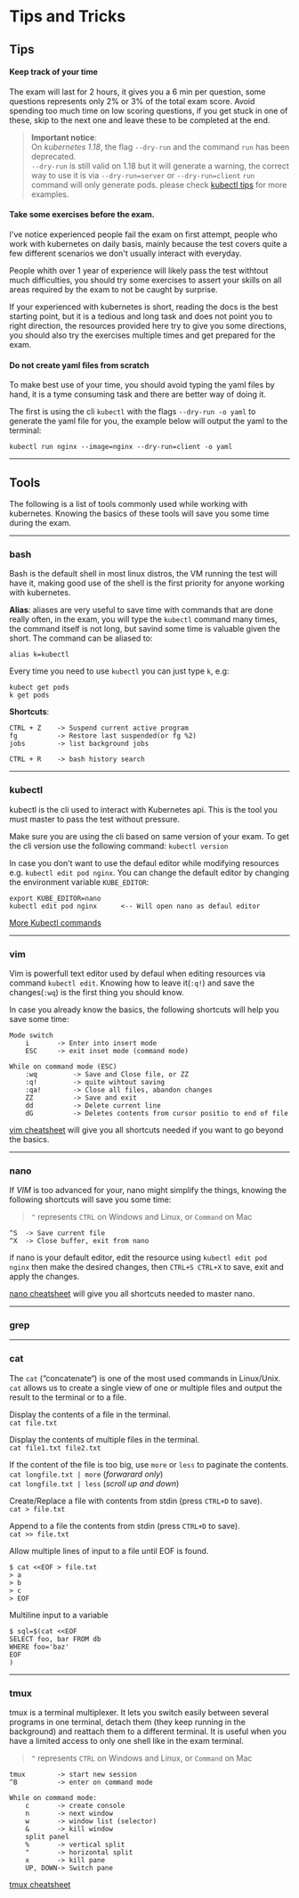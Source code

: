 # Tips and Tricks

## Tips

####  Keep track of your time
The exam will last for 2 hours, it gives you a 6 min per question, some questions represents only 2% or 3% of the total exam score. Avoid spending too much time on low scoring questions, if you get stuck in one of these, skip to the next one and leave these to be completed at the end.

> **Important notice**:  
> On *kubernetes 1.18*, the flag `--dry-run` and the command `run` has been deprecated.  
`--dry-run` is still valid on 1.18 but it will generate a warning, the correct way to use it is via `--dry-run=server` or `--dry-run=client`
`run` command will only generate pods. please check [kubectl tips](Kubectl.md) for more examples.


#### Take some exercises before the exam. 

I've notice experienced people fail the exam on first attempt, people who work with kubernetes on daily basis, mainly because the test covers quite a few different scenarios we don't usually interact with everyday.

People whith over 1 year of experience will likely pass the test withtout much difficulties, you should try some exercises to assert your skills on all areas required by the exam to not be caught by surprise.

If your experienced with kubernetes is short, reading the docs is the best starting point, but it is a tedious and long task and does not point you to right direction, the resources provided here try to give you some directions, you should also try the exercises multiple times and get prepared for the exam.

####  Do not create yaml files from scratch
To make best use of your time, you should avoid typing the yaml files by hand, it is a tyme consuming task and there are better way of doing it. 

The first is using the cli `kubectl` with the flags `--dry-run -o yaml` to generate the yaml file for you, the example below will output the yaml to the terminal: 
```
kubectl run nginx --image=nginx --dry-run=client -o yaml
```

---
## Tools

The following is a list of tools commonly used while working with kubernetes. Knowing the basics of these tools will save you some time during the exam.

---
### bash

Bash is the default shell in most linux distros, the VM running the test will have it, making good use of the shell is the first priority for anyone working with kubernetes.

**Alias**:
aliases are very useful to save time with commands that are done really often, in the exam, you will type the `kubectl` command many times, the command itself is not long, but savind some time is valuable given the short. The command can be aliased to:

`alias k=kubectl`

Every time you need to use `kubectl` you can just type `k`, e.g:

``` 
kubect get pods
k get pods
```

**Shortcuts**:

    CTRL + Z    -> Suspend current active program
    fg          -> Restore last suspended(or fg %2)
    jobs        -> list background jobs

    CTRL + R    -> bash history search
    

---
### kubectl

kubectl is the cli used to interact with Kubernetes api. This is the tool you must master to pass the test without pressure. 

Make sure you are using the cli based on same version of your exam. To get the cli version use the following command: `kubectl version`

In case you don't want to use the defaul editor while modifying resources e.g. `kubectl edit pod nginx`. You can change the default editor by changing the environment variable `KUBE_EDITOR`:

``` 
export KUBE_EDITOR=nano 
kubectl edit pod nginx      <-- Will open nano as defaul editor
```

[More Kubectl commands](Kubectl.md)

---
### vim

Vim is powerfull text editor used by defaul when editing resources via command `kubectl edit`. Knowing how to leave it(`:q!`) and save the changes(`:wq`) is the first thing you should know.

In case you already know the basics, the following shortcuts will help you save some time:

    Mode switch
        i       -> Enter into insert mode 
        ESC     -> exit inset mode (command mode)

    While on command mode (ESC)
        :wq         -> Save and Close file, or ZZ
        :q!         -> quite wihtout saving
        :qa!        -> Close all files, abandon changes
        ZZ          -> Save and exit
        dd          -> Delete current line
        dG          -> Deletes contents from cursor positio to end of file

[vim cheatsheet](https://devhints.io/vim) will give you all shortcuts needed if you want to go beyond the basics.

---
### nano

If *VIM* is too advanced for your, nano might simplify the things, knowing the following shortcuts will save you some time:

> `^` represents `CTRL` on Windows and Linux, or `Command` on Mac

    ^S  -> Save current file
    ^X  -> Close buffer, exit from nano

if nano is your default editor, edit the resource using `kubectl edit pod nginx` then make the desired changes, then `CTRL+S CTRL+X` to save, exit and apply the changes.

[nano cheatsheet](https://www.nano-editor.org/dist/latest/cheatsheet.html) will give you all shortcuts needed to master nano.

---
### grep

---
### cat

The `cat` (“concatenate“) is one of the most used commands in Linux/Unix. `cat` allows us to create a single view of one or multiple files and output the result to the terminal or to a file.

Display the contents of a file in the terminal.  
`cat file.txt`

Display the contents of multiple files in the terminal.  
`cat file1.txt file2.txt`

If the content of the file is too big, use `more` or `less` to paginate the contents.  
`cat longfile.txt | more` (*forwarard only*)  
`cat longfile.txt | less` (*scroll up and down*)  

Create/Replace a file with contents from stdin (press `CTRL+D` to save).  
`cat > file.txt`

Append to a file the contents from stdin (press `CTRL+D` to save).  
`cat >> file.txt`

Allow multiple lines of input to a file until EOF is found.  
```
$ cat <<EOF > file.txt
> a
> b
> c
> EOF
```
Multiline input to a variable
```
$ sql=$(cat <<EOF
SELECT foo, bar FROM db
WHERE foo='baz'
EOF
)
```

---
### tmux

tmux is a terminal multiplexer. It lets you switch easily between several programs in one terminal, detach them (they keep running in the background) and reattach them to a different terminal. It is useful when you have a limited access to only one shell like in the exam terminal.

> `^` represents `CTRL` on Windows and Linux, or `Command` on Mac

    tmux        -> start new session
    ^B          -> enter on command mode

    While on command mode:
        c       -> create console
        n       -> next window
        w       -> window list (selector)
        &       -> kill window
        split panel
        %       -> vertical split
        "       -> horizontal split
        x       -> kill pane
        UP, DOWN-> Switch pane

[tmux cheatsheet](https://gist.github.com/MohamedAlaa/2961058)